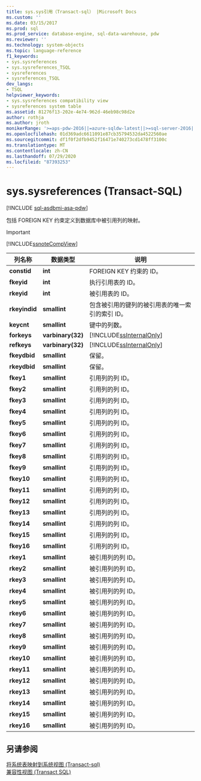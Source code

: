 ```yaml
---
title: sys.sys引用（Transact-sql） |Microsoft Docs
ms.custom: ''
ms.date: 03/15/2017
ms.prod: sql
ms.prod_service: database-engine, sql-data-warehouse, pdw
ms.reviewer: ''
ms.technology: system-objects
ms.topic: language-reference
f1_keywords:
- sys.sysreferences
- sys.sysreferences_TSQL
- sysreferences
- sysreferences_TSQL
dev_langs:
- TSQL
helpviewer_keywords:
- sys.sysreferences compatibility view
- sysreferences system table
ms.assetid: 81276f13-202e-4e74-962d-46eb98c98d2e
author: rothja
ms.author: jroth
monikerRange: '>=aps-pdw-2016||=azure-sqldw-latest||>=sql-server-2016||=sqlallproducts-allversions||>=sql-server-linux-2017||=azuresqldb-mi-current'
ms.openlocfilehash: 01d369adc6611091e87cb35794532da4522560ae
ms.sourcegitcommit: df1f0f2dfb9452f16471e740273cd1478ff3100c
ms.translationtype: MT
ms.contentlocale: zh-CN
ms.lasthandoff: 07/29/2020
ms.locfileid: "87393253"
---
```

# <a name="syssysreferences-transact-sql"></a>sys.sysreferences (Transact-SQL)
[!INCLUDE [sql-asdbmi-asa-pdw](../../includes/applies-to-version/sql-asdbmi-asa-pdw.md)]

  包括 FOREIGN KEY 约束定义到数据库中被引用列的映射。  
  
> [!IMPORTANT]  
>  [!INCLUDE[ssnoteCompView](../../includes/ssnotecompview-md.md)]  
  
|列名称|数据类型|说明|  
|-----------------|---------------|-----------------|  
|**constid**|**int**|FOREIGN KEY 约束的 ID。|  
|**fkeyid**|**int**|执行引用表的 ID。|  
|**rkeyid**|**int**|被引用表的 ID。|  
|**rkeyindid**|**smallint**|包含被引用的键列的被引用表的唯一索引的索引 ID。|  
|**keycnt**|**smallint**|键中的列数。|  
|**forkeys**|**varbinary(32)**|[!INCLUDE[ssInternalOnly](../../includes/ssinternalonly-md.md)]|  
|**refkeys**|**varbinary(32)**|[!INCLUDE[ssInternalOnly](../../includes/ssinternalonly-md.md)]|  
|**fkeydbid**|**smallint**|保留。|  
|**rkeydbid**|**smallint**|保留。|  
|**fkey1**|**smallint**|引用列的列 ID。|  
|**fkey2**|**smallint**|引用列的列 ID。|  
|**fkey3**|**smallint**|引用列的列 ID。|  
|**fkey4**|**smallint**|引用列的列 ID。|  
|**fkey5**|**smallint**|引用列的列 ID。|  
|**fkey6**|**smallint**|引用列的列 ID。|  
|**fkey7**|**smallint**|引用列的列 ID。|  
|**fkey8**|**smallint**|引用列的列 ID。|  
|**fkey9**|**smallint**|引用列的列 ID。|  
|**fkey10**|**smallint**|引用列的列 ID。|  
|**fkey11**|**smallint**|引用列的列 ID。|  
|**fkey12**|**smallint**|引用列的列 ID。|  
|**fkey13**|**smallint**|引用列的列 ID。|  
|**fkey14**|**smallint**|引用列的列 ID。|  
|**fkey15**|**smallint**|引用列的列 ID。|  
|**fkey16**|**smallint**|引用列的列 ID。|  
|**rkey1**|**smallint**|被引用列的列 ID。|  
|**rkey2**|**smallint**|被引用列的列 ID。|  
|**rkey3**|**smallint**|被引用列的列 ID。|  
|**rkey4**|**smallint**|被引用列的列 ID。|  
|**rkey5**|**smallint**|被引用列的列 ID。|  
|**rkey6**|**smallint**|被引用列的列 ID。|  
|**rkey7**|**smallint**|被引用列的列 ID。|  
|**rkey8**|**smallint**|被引用列的列 ID。|  
|**rkey9**|**smallint**|被引用列的列 ID。|  
|**rkey10**|**smallint**|被引用列的列 ID。|  
|**rkey11**|**smallint**|被引用列的列 ID。|  
|**rkey12**|**smallint**|被引用列的列 ID。|  
|**rkey13**|**smallint**|被引用列的列 ID。|  
|**rkey14**|**smallint**|被引用列的列 ID。|  
|**rkey15**|**smallint**|被引用列的列 ID。|  
|**rkey16**|**smallint**|被引用列的列 ID。|  
  
## <a name="see-also"></a>另请参阅  
 [将系统表映射到系统视图 &#40;Transact-sql&#41;](../../relational-databases/system-tables/mapping-system-tables-to-system-views-transact-sql.md)   
 [兼容性视图 (Transact SQL)](~/relational-databases/system-compatibility-views/system-compatibility-views-transact-sql.md)  
  
  
